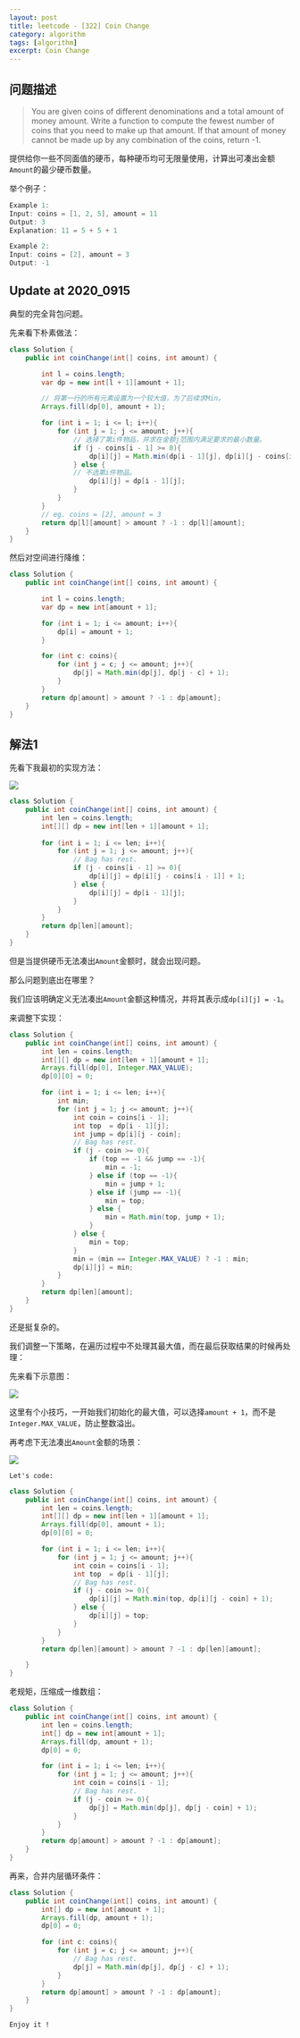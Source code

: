 ```yaml
---
layout: post
title: leetcode - [322] Coin Change
category: algorithm
tags: [algorithm]
excerpt: Coin Change
---
```


## 问题描述  

> You are given coins of different denominations and a total amount of money amount. Write a function to compute the fewest number of coins that you need to make up that amount. If that amount of money cannot be made up by any combination of the coins, return -1.  

提供给你一些不同面值的硬币，每种硬币均可无限量使用，计算出可凑出金额`Amount`的最少硬币数量。  


举个例子：  

``` java
Example 1:
Input: coins = [1, 2, 5], amount = 11
Output: 3 
Explanation: 11 = 5 + 5 + 1

Example 2:
Input: coins = [2], amount = 3
Output: -1
```

## Update at 2020_0915  

典型的完全背包问题。  

先来看下朴素做法：  

``` java
class Solution {
    public int coinChange(int[] coins, int amount) {

        int l = coins.length;
        var dp = new int[l + 1][amount + 1];

        // 将第一行的所有元素设置为一个较大值，为了后续求Min。
        Arrays.fill(dp[0], amount + 1);

        for (int i = 1; i <= l; i++){
            for (int j = 1; j <= amount; j++){
                // 选择了第i件物品，并求在金额j范围内满足要求的最小数量。
                if (j - coins[i - 1] >= 0){
                    dp[i][j] = Math.min(dp[i - 1][j], dp[i][j - coins[i - 1]] + 1);
                } else {
                // 不选第i件物品。
                    dp[i][j] = dp[i - 1][j];
                }
            }
        }
        // eg. coins = [2], amount = 3
        return dp[l][amount] > amount ? -1 : dp[l][amount];
    }
}
```


然后对空间进行降维：  

``` java
class Solution {
    public int coinChange(int[] coins, int amount) {

        int l = coins.length;
        var dp = new int[amount + 1];

        for (int i = 1; i <= amount; i++){
            dp[i] = amount + 1;
        }

        for (int c: coins){
            for (int j = c; j <= amount; j++){
                dp[j] = Math.min(dp[j], dp[j - c] + 1);
            }
        }
        return dp[amount] > amount ? -1 : dp[amount];
    }
}
```


## 解法1  


先看下我最初的实现方法：  

![](https://yyc-images.oss-cn-beijing.aliyuncs.com/leetcode_322_using_dp_begin_not_work.png)  


``` java
class Solution {
    public int coinChange(int[] coins, int amount) {
        int len = coins.length;
        int[][] dp = new int[len + 1][amount + 1];
        
        for (int i = 1; i <= len; i++){
            for (int j = 1; j <= amount; j++){
                // Bag has rest.
                if (j - coins[i - 1] >= 0){
                    dp[i][j] = dp[i][j - coins[i - 1]] + 1;
                } else {
                    dp[i][j] = dp[i - 1][j];
                }
            }
        }
        return dp[len][amount];
    }
}
```

但是当提供硬币无法凑出`Amount`金额时，就会出现问题。  

那么问题到底出在哪里？  

我们应该明确定义无法凑出`Amount`金额这种情况，并将其表示成`dp[i][j] = -1`。  

来调整下实现：  


``` java
class Solution {
    public int coinChange(int[] coins, int amount) {
        int len = coins.length;
        int[][] dp = new int[len + 1][amount + 1];
        Arrays.fill(dp[0], Integer.MAX_VALUE);
        dp[0][0] = 0;

        for (int i = 1; i <= len; i++){
            int min;
            for (int j = 1; j <= amount; j++){
                int coin = coins[i - 1];
                int top  = dp[i - 1][j];
                int jump = dp[i][j - coin];
                // Bag has rest.
                if (j - coin >= 0){
                    if (top == -1 && jump == -1){
                        min = -1;
                    } else if (top == -1){
                        min = jump + 1;
                    } else if (jump == -1){
                        min = top;
                    } else {
                        min = Math.min(top, jump + 1);
                    }
                } else {
                    min = top;
                }
                min = (min == Integer.MAX_VALUE) ? -1 : min;
                dp[i][j] = min;
            }
        }
        return dp[len][amount];
    }
}
```

还是挺复杂的。  

我们调整一下策略，在遍历过程中不处理其最大值，而在最后获取结果的时候再处理：  


先来看下示意图：  

![](https://yyc-images.oss-cn-beijing.aliyuncs.com/leetcode_322_using_dp_common.png)  


这里有个小技巧，一开始我们初始化的最大值，可以选择`amount + 1`，而不是`Integer.MAX_VALUE`，防止整数溢出。  


再考虑下无法凑出`Amount`金额的场景：  


![](https://yyc-images.oss-cn-beijing.aliyuncs.com/leetcode_322_using_dp_corner.png)  

`Let's code:  `

``` java
class Solution {
    public int coinChange(int[] coins, int amount) {
        int len = coins.length;
        int[][] dp = new int[len + 1][amount + 1];
        Arrays.fill(dp[0], amount + 1);
        dp[0][0] = 0;

        for (int i = 1; i <= len; i++){
            for (int j = 1; j <= amount; j++){
                int coin = coins[i - 1];
                int top  = dp[i - 1][j];
                // Bag has rest.
                if (j - coin >= 0){
                    dp[i][j] = Math.min(top, dp[i][j - coin] + 1);
                } else {
                    dp[i][j] = top;
                }
            }
        }
        return dp[len][amount] > amount ? -1 : dp[len][amount];

    }
}
```

老规矩，压缩成一维数组：  

``` java
class Solution {
    public int coinChange(int[] coins, int amount) {
        int len = coins.length;
        int[] dp = new int[amount + 1];
        Arrays.fill(dp, amount + 1);
        dp[0] = 0;

        for (int i = 1; i <= len; i++){
            for (int j = 1; j <= amount; j++){
                int coin = coins[i - 1];
                // Bag has rest.
                if (j - coin >= 0){
                    dp[j] = Math.min(dp[j], dp[j - coin] + 1);
                }
            }
        }
        return dp[amount] > amount ? -1 : dp[amount];
    }
}
```

再来，合并内层循环条件：  


``` java
class Solution {
    public int coinChange(int[] coins, int amount) {
        int[] dp = new int[amount + 1];
        Arrays.fill(dp, amount + 1);
        dp[0] = 0;

        for (int c: coins){
            for (int j = c; j <= amount; j++){
                // Bag has rest.
                dp[j] = Math.min(dp[j], dp[j - c] + 1);
            }
        }
        return dp[amount] > amount ? -1 : dp[amount];
    }
}
```

`Enjoy it ! `